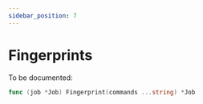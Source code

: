 ```yaml
---
sidebar_position: 7
---
```


# Fingerprints

To be documented:

  ```go
  func (job *Job) Fingerprint(commands ...string) *Job
  ```
